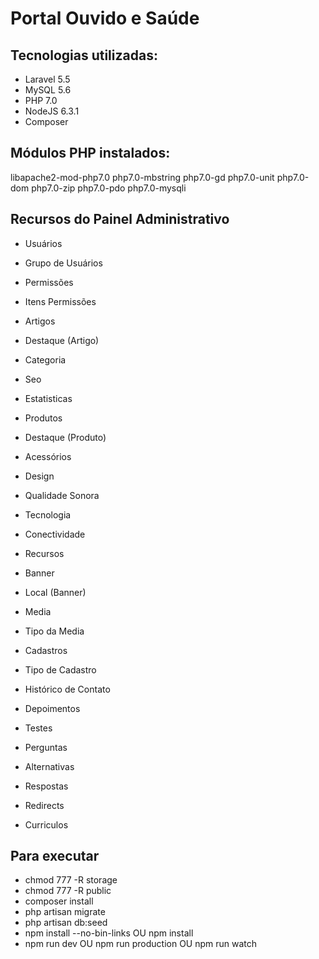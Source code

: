 # Portal Ouvido e Saúde #

## Tecnologias utilizadas: ##

* Laravel 5.5
* MySQL 5.6
* PHP 7.0
* NodeJS 6.3.1
* Composer

## Módulos PHP instalados: ##

libapache2-mod-php7.0 php7.0-mbstring php7.0-gd php7.0-unit php7.0-dom php7.0-zip php7.0-pdo php7.0-mysqli

## Recursos do Painel Administrativo ##

* Usuários
* Grupo de Usuários
* Permissões
* Itens Permissões

* Artigos
* Destaque (Artigo)
* Categoria
* Seo
* Estatisticas

* Produtos
* Destaque (Produto)
* Acessórios
* Design
* Qualidade Sonora
* Tecnologia
* Conectividade
* Recursos

* Banner
* Local (Banner)

* Media
* Tipo da Media

* Cadastros
* Tipo de Cadastro
* Histórico de Contato

* Depoimentos

* Testes
* Perguntas
* Alternativas
* Respostas

* Redirects

* Curriculos

## Para executar ##

* chmod 777 -R storage
* chmod 777 -R public
* composer install
* php artisan migrate
* php artisan db:seed
* npm install --no-bin-links OU npm install
* npm run dev OU npm run production OU npm run watch
